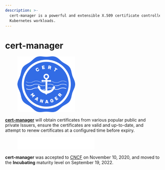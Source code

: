 ```yaml
---
description: >-
  cert-manager is a powerful and extensible X.509 certificate controller for
  Kubernetes workloads.
---
```


# cert-manager

<figure><img src="../../../.gitbook/assets/cert-manager.png" alt="" width="188"><figcaption></figcaption></figure>

[**cert-manager**](https://cert-manager.io) will obtain certificates from various popular public and private Issuers, ensure the certificates are valid and up-to-date, and attempt to renew certificates at a configured time before expiry.

<figure><img src="../../../.gitbook/assets/cncf.png" alt=""><figcaption></figcaption></figure>

**cert-manager** was accepted to [CNCF](https://www.cncf.io/projects/cert-manager) on November 10, 2020, and moved to the **Incubating** maturity level on September 19, 2022.

